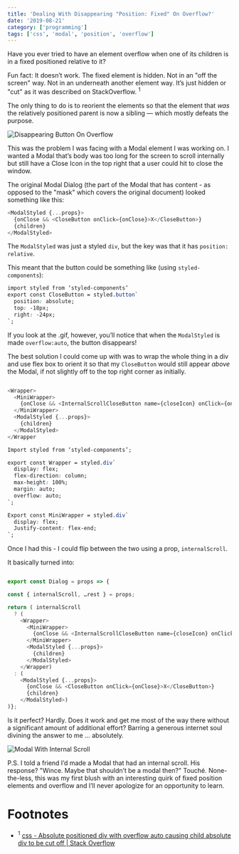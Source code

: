 ```yaml
---
title: 'Dealing With Disappearing "Position: Fixed" On Overflow?'
date: '2019-08-21'
category: ['programming']
tags: ['css', 'modal', 'position', 'overflow']
---
```


Have you ever tried to have an element overflow when one of its children is in a fixed positioned relative to it?

Fun fact: It doesn’t work. The fixed element is hidden. Not in an "off the screen" way. Not in an underneath another element way. It’s just hidden or "cut" as it was described on StackOverflow. <sup>1</sup>

The only thing to do is to reorient the elements so that the element that _was_ the relatively positioned parent is now a sibling — which mostly defeats the purpose.

![Disappearing Button On Overflow](https://media.giphy.com/media/IeFqUB7QcCHEQFHVKE/giphy.gif)

This was the problem I was facing with a Modal element I was working on. I wanted a Modal that’s body was too long for the screen to scroll internally but still have a Close Icon in the top right that a user could hit to close the window.

The original Modal Dialog (the part of the Modal that has content - as opposed to the "mask" which covers the original document) looked something like this:
```javascript
<ModalStyled {...props}>
  {onClose && <CloseButton onClick={onClose}>X</CloseButton>}
  {children}
</ModalStyled>
```

The `ModalStyled` was just a styled `div`, but the key was that it has `position: relative`.

This meant that the button could be something like (using `styled-components`):
``` css
import styled from ‘styled-components’
export const CloseButton = styled.button`
  position: absolute;
  top: -18px;
  right: -24px;
`;
```

If you look at the .gif, however, you’ll notice that when the `ModalStyled` is made `overflow:auto`, the button disappears!

The best solution I could come up with was to wrap the whole thing in a div and use flex box to orient it so that my `CloseButton` would still appear _above_ the Modal, if not slightly off to the top right corner as initially.
```javascript

<Wrapper>
  <MiniWrapper>
    {onClose && <InternalScrollCloseButton name={closeIcon} onClick={onClose} />}
  </MiniWrapper>
  <ModalStyled {...props}>
    {children}
  </ModalStyled>
</Wrapper

```

```css
Import styled from ‘styled-components’;

export const Wrapper = styled.div`
  display: flex;
  flex-direction: column;
  max-height: 100%;
  margin: auto;
  overflow: auto;
`;

Export const MiniWrapper = styled.div`
  display: flex;
  Justify-content: flex-end;
`;
```

Once I had this - I could flip between the two using a prop, `internalScroll`.

It basically turned into:
```javascript

export const Dialog = props => {

const { internalScroll, …rest } = props;

return ( internalScroll
  ? (
    <Wrapper>
      <MiniWrapper>
        {onClose && <InternalScrollCloseButton name={closeIcon} onClick={onClose} />}
      </MiniWrapper>
      <ModalStyled {...props}>
        {children}
      </ModalStyled>
    </Wrapper)
  : (
    <ModalStyled {...props}>
      {onClose && <CloseButton onClick={onClose}>X</CloseButton>}
      {children}
    </ModalStyled>)
)};
```

Is it perfect? Hardly. Does it work and get me most of the way there without a significant amount of additional effort? Barring a generous internet soul divining the answer to me … absolutely.


![Modal With Internal Scroll](https://media.giphy.com/media/mCav2dQLzz8izi3jrZ/giphy.gif)

P.S. I told a friend I’d made a Modal that had an internal scroll. His response? "Wince. Maybe that shouldn’t be a modal then?" Touché. None-the-less, this was my first blush with an interesting quirk of fixed position elements and overflow and I’ll never apologize for an opportunity to learn.

# Footnotes
* <sup>1</sup> [css - Absolute positioned div with overflow auto causing child absolute div to be cut off | Stack Overflow](https://stackoverflow.com/questions/7590772/absolute-positioned-div-with-overflow-auto-causing-child-absolute-div-to-be-cut)

